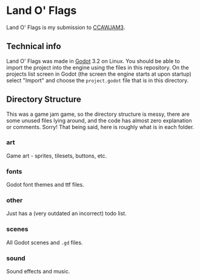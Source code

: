# Land O' Flags

Land O' Flags is my submission to [CCAWJAM3](https://itch.io/jam/ccawjam-3).

## Technical info

Land O' Flags was made in [Godot](https://godotengine.org/) 3.2 on Linux. You should be able to import the project into the engine using the files in this repository. On the projects list screen in Godot (the screen the engine starts at upon startup) select "Import" and choose the `project.godot` file that is in this directory.

## Directory Structure

This was a game jam game, so the directory structure is messy, there are some unused files lying around, and the code has almost zero explanation or comments. Sorry! That being said, here is roughly what is in each folder.

### art

Game art - sprites, tilesets, buttons, etc.

### fonts

Godot font themes and ttf files.

### other

Just has a (very outdated an incorrect) todo list.

### scenes

All Godot scenes and `.gd` files.

### sound

Sound effects and music.
